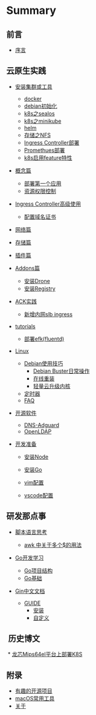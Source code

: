 # Summary

## 前言

* [序言](README.md)

## 云原生实践

* [安装集群或工具]()
    * [docker](install/docker.md)
    * [debian初始化](install/init.md)
    * [k8s之sealos](install/sealos.md)
    * [k8s之minikube](install/minikube.md)
    * [helm](install/helm.md)
    * [存储之NFS](install/nfs.md)
    * [Ingress Controller部署](install/ingress.md)
    * [Promethues部署](install/prometheus.md)
    * [k8s启用feature特性](install/feature.md)

* [概念篇](kubernetes/intro/index.md)
    * [部署第一个应用](kubernetes/intro/deploy.md)
    * [资源权限控制](kubernetes/intro/sa.md)
* [Ingress Controller高级使用]()
    * [配置域名证书](kubernetes/addons/ingress/tls-config.md)

* [网络篇](kubernetes/network/index.md)
* [存储篇](kubernetes/storage/index.md)
* [插件篇](kubernetes/plugins/index.md)
* [Addons篇](kubernetes/addons/index.md)
    * [安装Drone](kubernetes/helm/drone.md)
    * [安装Registry](kubernetes/helm/docker-registry.md)
* [ACK实践](kubernetes/ack/index.md)
    * [新增内网slb ingress](kubernetes/ack/ingress.md)
* [tutorials]()
    * [部署efk(fluentd)](kubernetes/tutorials/setup_efk_logging_stack.md)

* [Linux](linux/index.md)
    * [Debian使用技巧](linux/linux.md)
        * [Debian Buster日常操作](linux/debian-buster-op.md)
        * [在线重装](linux/reinstall.md)
        * [轻量云升级内核](linux/aliyun_debian_upgrade_kernel.md)
    * [定时器](linux/timers.md)    
    * [FAQ](linux/faq.md)

* [开源软件]()
    * [DNS-Adguard](soft/dns/adguard.md)
    * [OpenLDAP](soft/ldap/openldap_install.md)

* [开发准备]()
    * [安装Node](develop/env/nodejs.md)
    * [安装Go](develop/env/go.md)

    * [vim配置](develop/env/vim_config.md)
    * [vscode配置](develop/env/vscode_config.md)

## 研发那点事

* [脚本语言思考]()
    * [awk 中关于多个$的用法](develop/shell/awk-func.md)

* [Go开发学习]()
    * [Go项目结构](develop/gostudy/project-layout.md)
    * [Go基础](develop/gostudy/ch01/index.md)
* [Gin中文文档]()
    * [GUIDE]()
        * [安装](gin/guide/installation.md)
        * [自定义](gin/guide/customization.md)

##  历史博文

 * [龙芯Mips64el平台上部署K8S](posts/mips64el-loongson-k8s.md)

## 附录

* [有趣的开源项目](appendix/index.md)
* [macOS常用工具](appendix/macOS-apps.md)
* [关于](appendix/about.md)
